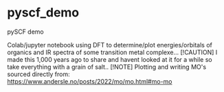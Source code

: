 # pyscf_demo
pySCF demo

Colab/jupyter notebook using DFT to determine/plot energies/orbitals of organics and IR spectra of some transition metal complexe...
[!CAUTION]
I made this 1,000 years ago to share and havent looked at it for a while so take everything with a grain of salt..
[!NOTE]
Plotting and writing MO's sourced directly from: 
https://www.andersle.no/posts/2022/mo/mo.html#mo-mo
